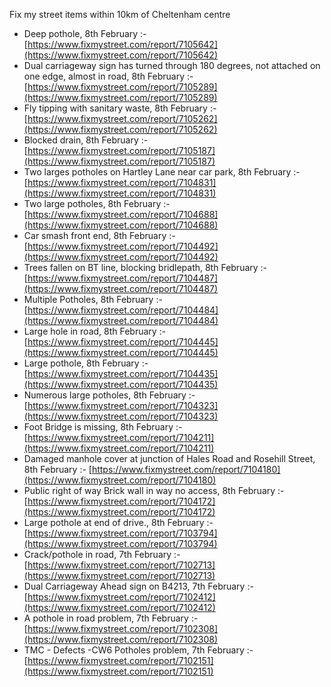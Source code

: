 Fix my street items within 10km of Cheltenham centre

<!-- fix_marker starts -->

- Deep pothole, 8th February :- [https://www.fixmystreet.com/report/7105642](https://www.fixmystreet.com/report/7105642)
- Dual carriageway sign has turned through 180 degrees, not attached on one edge, almost in road, 8th February :- [https://www.fixmystreet.com/report/7105289](https://www.fixmystreet.com/report/7105289)
- Fly tipping with sanitary waste, 8th February :- [https://www.fixmystreet.com/report/7105262](https://www.fixmystreet.com/report/7105262)
- Blocked drain, 8th February :- [https://www.fixmystreet.com/report/7105187](https://www.fixmystreet.com/report/7105187)
- Two larges potholes on Hartley Lane near car park, 8th February :- [https://www.fixmystreet.com/report/7104831](https://www.fixmystreet.com/report/7104831)
- Two large potholes, 8th February :- [https://www.fixmystreet.com/report/7104688](https://www.fixmystreet.com/report/7104688)
- Car smash front end, 8th February :- [https://www.fixmystreet.com/report/7104492](https://www.fixmystreet.com/report/7104492)
- Trees fallen on BT line, blocking bridlepath, 8th February :- [https://www.fixmystreet.com/report/7104487](https://www.fixmystreet.com/report/7104487)
- Multiple Potholes, 8th February :- [https://www.fixmystreet.com/report/7104484](https://www.fixmystreet.com/report/7104484)
- Large hole in road, 8th February :- [https://www.fixmystreet.com/report/7104445](https://www.fixmystreet.com/report/7104445)
- Large pothole, 8th February :- [https://www.fixmystreet.com/report/7104435](https://www.fixmystreet.com/report/7104435)
- Numerous large potholes, 8th February :- [https://www.fixmystreet.com/report/7104323](https://www.fixmystreet.com/report/7104323)
- Foot Bridge is missing, 8th February :- [https://www.fixmystreet.com/report/7104211](https://www.fixmystreet.com/report/7104211)
- Damaged manhole cover at junction of Hales Road and Rosehill Street, 8th February :- [https://www.fixmystreet.com/report/7104180](https://www.fixmystreet.com/report/7104180)
- Public right of way Brick wall in way no access, 8th February :- [https://www.fixmystreet.com/report/7104172](https://www.fixmystreet.com/report/7104172)
- Large pothole at end of drive., 8th February :- [https://www.fixmystreet.com/report/7103794](https://www.fixmystreet.com/report/7103794)
- Crack/pothole in road, 7th February :- [https://www.fixmystreet.com/report/7102713](https://www.fixmystreet.com/report/7102713)
- Dual Carriageway Ahead sign on B4213, 7th February :- [https://www.fixmystreet.com/report/7102412](https://www.fixmystreet.com/report/7102412)
- A pothole in road problem, 7th February :- [https://www.fixmystreet.com/report/7102308](https://www.fixmystreet.com/report/7102308)
- TMC - Defects -CW6 Potholes  problem, 7th February :- [https://www.fixmystreet.com/report/7102151](https://www.fixmystreet.com/report/7102151)

<!-- fix_marker ends -->